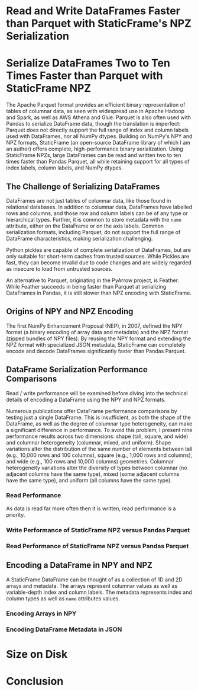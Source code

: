 

# Read and Write DataFrames Faster than Parquet with StaticFrame's NPZ Serialization

# Serialize DataFrames Two to Ten Times Faster than Parquet with StaticFrame NPZ

<!--


-->


The Apache Parquet format provides an efficient binary representation of tables of columnar data, as seen with widespread use in Apache Hadoop and Spark, as well as AWS Athena and Glue. Parquet is also often used with Pandas to serialize DataFrame data, though the translation is imperfect: Parquet does not directly support the full range of index and column labels used with DataFrames, nor all NumPy dtypes. Building on NumPy's NPY and NPZ formats, StaticFrame (an open-source DataFrame library of which I am an author) offers complete, high-performance binary serialization. Using StaticFrame NPZs, large DataFrames can be read and written two to ten times faster than Pandas Parquet, all while retaining support for all types of index labels, column labels, and NumPy dtypes.


## The Challenge of Serializing DataFrames

DataFrames are not just tables of columnar data, like those found in relational databases. In addition to columnar data, DataFrames have labelled rows and columns, and those row and column labels can be of any type or hierarchical types. Further, it is common to store metadata with the ``name`` attribute, either on the DataFrame or on the axis labels. Common serialization formats, including Parquet, do not support the full range of DataFrame characteristics, making serialization challenging.

Python pickles are capable of complete serialization of DataFrames, but are only suitable for short-term caches from trusted sources. While Pickles are fast, they can become invalid due to code changes and are widely regarded as insecure to load from untrusted sources.

An alternative to Parquet, originating in the PyArrow project, is Feather. While Feather succeeds in being faster than Parquet at serializing DataFrames in Pandas, it is still slower than NPZ encoding with StaticFrame.


## Origins of NPY and NPZ Encoding

The first NumPy Enhancement Proposal (NEP), in 2007, defined the NPY format (a binary encoding of array data and metadata) and the NPZ format (zipped bundles of NPY files). By reusing the NPY format and extending the NPZ format with specialized JSON metadata, StaticFrame can completely encode and decode DataFrames significantly faster than Pandas Parquet.


## DataFrame Serialization Performance Comparisons

Read / write performance will be examined before diving into the technical details of encoding a DataFrame using the NPY and NPZ formats.

Numerous publications offer DataFrame performance comparisons by testing just a single DataFrame. This is insufficient, as both the shape of the DataFrame, as well as the degree of columnar type heterogeneity, can make a significant difference in performance. To avoid this problem, I present nine performance results across two dimensions: shape (tall, square, and wide) and columnar heterogeneity (columnar, mixed, and uniform). Shape variations alter the distribution of the same number of elements between tall (e.g., 10,000 rows and 100 columns), square (e.g., 1,000 rows and columns), and wide (e.g., 100 rows and 10,000 columns) geometries. Columnar heterogeneity variations alter the diversity of types between columnar (no adjacent columns have the same type), mixed (some adjacent columns have the same type), and uniform (all columns have the same type).


### Read Performance

As data is read far more often then it is written, read performance is a priority.





### Write Performance of StaticFrame NPZ versus Pandas Parquet



### Read Performance of StaticFrame NPZ versus Pandas Parquet



## Encoding a DataFrame in NPY and NPZ

A StaticFrame DataFrame can be thought of as a collection of 1D and 2D arrays and metadata. The arrays represent columnar values as well as variable-depth index and column labels. The metadata represents index and column types as well as ``name`` attributes values.



### Encoding Arrays in NPY



### Encoding DataFrame Metadata in JSON



# Size on Disk



# Conclusion


